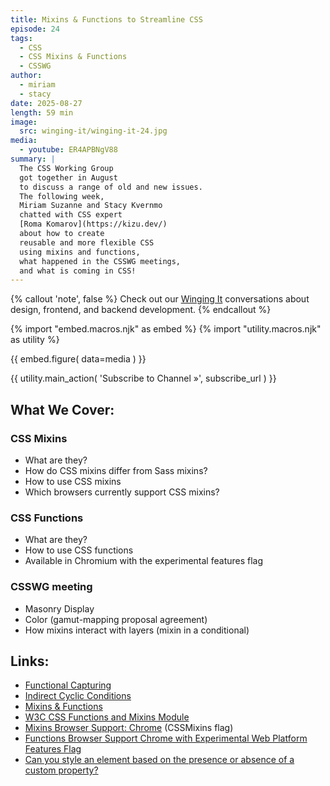 ```yaml
---
title: Mixins & Functions to Streamline CSS
episode: 24
tags:
  - CSS
  - CSS Mixins & Functions
  - CSSWG
author:
  - miriam
  - stacy
date: 2025-08-27
length: 59 min
image:
  src: winging-it/winging-it-24.jpg
media:
  - youtube: ER4APBNgV88
summary: |
  The CSS Working Group
  got together in August
  to discuss a range of old and new issues.
  The following week,
  Miriam Suzanne and Stacy Kvernmo
  chatted with CSS expert
  [Roma Komarov](https://kizu.dev/)
  about how to create
  reusable and more flexible CSS
  using mixins and functions,
  what happened in the CSSWG meetings,
  and what is coming in CSS!
---
```


{% callout 'note', false %}
Check out our [Winging It](/wingingit/)
conversations about design, frontend,
and backend development.
{% endcallout %}

{% import "embed.macros.njk" as embed %}
{% import "utility.macros.njk" as utility %}

{{ embed.figure(
  data=media
) }}

{{ utility.main_action(
  'Subscribe to Channel »',
  subscribe_url
) }}

## What We Cover:

### CSS Mixins
- What are they?
- How do CSS mixins differ from Sass mixins?
- How to use CSS mixins
- Which browsers currently support CSS mixins?

### CSS Functions
- What are they?
- How to use CSS functions
- Available in Chromium with the experimental features flag

### CSSWG meeting
- Masonry Display
- Color (gamut-mapping proposal agreement)
- How mixins interact with layers (mixin in a conditional)

## Links:

- [Functional Capturing](https://blog.kizu.dev/functional-capturing/)
- [Indirect Cyclic Conditions](https://kizu.dev/indirect-cyclic-conditions/)
- [Mixins & Functions](https://css.oddbird.net/sasslike/mixins-functions/)
- [W3C CSS Functions and Mixins Module](https://www.w3.org/TR/css-mixins-1/)
- [Mixins Browser Support: Chrome](https://www.chromium.org/developers/how-tos/run-chromium-with-flags/) (CSSMixins flag)
- [Functions Browser Support Chrome with Experimental Web Platform Features Flag](https://slides.oddbird.net/mixins/cssday/#slide-30)
- [Can you style an element based on the presence or absence of a custom property?](https://front-end.social/@heydon/112234057015687360)
